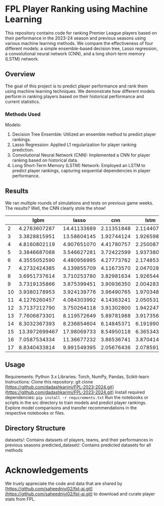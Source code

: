 # FPL Player Ranking using Machine Learning

This repository contains code for ranking Premier League players based on their performance in the 2023-24 season and previous seasons using various machine learning methods. We compare the effectiveness of four different models: a simple ensemble-based decision tree, Lasso regression, a convolutional neural network (CNN), and a long short-term memory (LSTM) network.

## Overview
The goal of this project is to predict player performance and rank them using machine learning techniques. We demonstrate how different models perform in ranking players based on their historical performance and current statistics.

###  Methods Used
Models:
1. Decision Tree Ensemble: Utilized an ensemble method to predict player rankings.
2. Lasso Regression: Applied L1 regularization for player ranking prediction.
3. Convolutional Neural Network (CNN): Implemented a CNN for player ranking based on historical data.
4. Long Short-Term Memory (LSTM) Network: Employed an LSTM to predict player rankings, capturing sequential dependencies in player performance.

## Results
We ran multiple rounds of simulations and tests on previous game weeks. The results? Well, the CNN clearly stole the show! 

|    |     lgbm     |    lasso    |    cnn     |    lstm    |
|----|-------------|------------|-----------|-----------|
| 2  | 4.2763607287| 14.41133689| 2.11351848| 2.11440730|
| 3  | 3.3828815951| 13.58604145| 1.92744124| 1.92659879|
| 4  | 4.8160802119| 4.907651070| 4.41780757| 2.25008749|
| 5  | 3.3846687088| 3.546627281| 3.72422599| 1.93738008|
| 6  | 4.3555052590| 4.480956995| 4.27773762| 2.17485380|
| 7  | 4.2732424385| 4.139855709| 4.11673570| 2.04702878|
| 8  | 3.6951737614| 3.710253780| 3.82981634| 1.92654407|
| 9  | 3.7319135866| 3.875399451| 3.90936350| 2.00428367|
| 10 | 3.9380178953| 3.924139776| 3.96490765| 1.97034812|
| 11 | 4.1276260457| 4.084303992| 4.14363241| 2.05053163|
| 12 | 3.7137212790| 3.750264118| 3.91302800| 1.94224727|
| 13 | 7.7606873301| 8.119572649| 5.89781988| 3.91735685|
| 14 | 8.3032367393| 8.236854604| 6.14845371| 6.19199061|
| 15 | 13.3972699467| 17.98069733| 8.54950118| 6.36534309|
| 16 | 7.0587534334| 11.36677232| 3.86536741| 3.87041473|
| 17 | 8.8340433814| 9.991549395| 2.05676436| 2.07859159|


## Usage
Requirements:
Python 3.x
Libraries: Torch, NumPy, Pandas, Scikit-learn
Instructions:
Clone this repository: git clone [https://github.com/dadashkarimi/FPL-2023-2024.git](https://github.com/dadashkarimi/FPL-2023-2024.git)
Install required dependencies: ``
pip install -r requirements.txt
``
Run the notebooks or scripts in the src directory to train models and predict player rankings.
Explore model comparisons and transfer recommendations in the respective notebooks or files.

## Directory Structure
datasets/: Contains datasets of players, teams, and their performances in previous seasons
predicted_dataset/: Contains predicted datasets for all methods

# Acknowledgements
We truely appreciate the code and data that are shared by [https://github.com/saheedniyi02/fpl-ai.git](https://github.com/saheedniyi02/fpl-ai.git) to download and curate player stats from FPL. 
